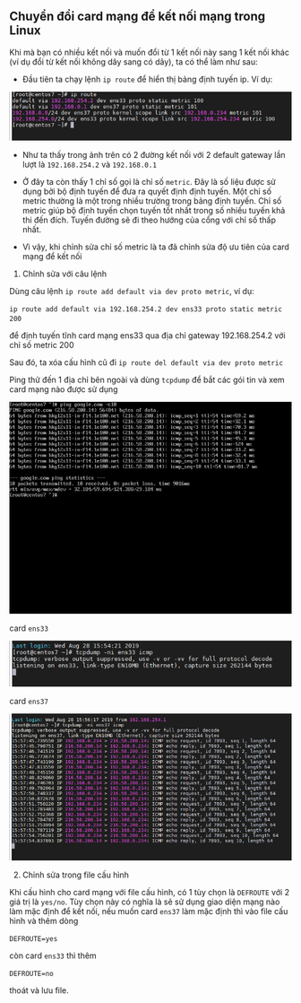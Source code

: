 ## Chuyển đổi card mạng để kết nối mạng trong Linux

Khi mà bạn có nhiều kết nối và muốn đổi từ 1 kết nối này sang 1 kết nối khác (ví dụ đổi từ kết nối không dây sang có dây), ta có thể làm như sau:

- Đầu tiên ta chạy lệnh `ip route` để hiển thị bảng định tuyến ip. Ví dụ:

<img src="img/83.png">

- Như ta thấy trong ảnh trên có 2 đường kết nối với 2 default gateway lần lượt là `192.168.254.2` và `192.168.0.1`

- Ở đây ta còn thấy 1 chỉ số gọi là chỉ số `metric`. Đây là số liệu được sử dụng bởi bộ định tuyến để đưa ra quyết định định tuyến. Một chỉ số metric thường là một trong nhiều trường trong bảng định tuyến. Chỉ số metric giúp bộ định tuyến chọn tuyến tốt nhất trong số nhiều tuyến khả thi đến đích. Tuyến đường sẽ đi theo hướng của cổng với chỉ số thấp nhất.

- Vì vậy, khi chỉnh sửa chỉ số metric là ta đã chỉnh sửa độ ưu tiên của card mạng để kết nối

1. Chỉnh sửa với câu lệnh

Dùng câu lệnh `ip route add default via dev proto metric`, ví dụ:

`ip route add default via 192.168.254.2 dev ens33 proto static metric 200`

để định tuyến tĩnh card mạng ens33 qua địa chỉ gateway 192.168.254.2 với chỉ số metric 200

Sau đó, ta xóa cấu hình cũ đi `ip route del default via dev proto metric`

Ping thử đến 1 địa chỉ bên ngoài và dùng `tcpdump` để bắt các gói tin và xem card mạng nào được sử dụng

<img src="img/84.png">

card `ens33`

<img src="img/85.png">

card `ens37`

<img src="img/86.png">

2. Chỉnh sửa trong file cấu hình

Khi cấu hình cho card mạng với file cấu hình, có 1 tùy chọn là `DEFROUTE` với 2 giá trị là `yes/no`. Tùy chọn này có nghĩa là sẽ sử dụng giao diện mạng nào làm mặc định để kết nối, nếu muốn card `ens37` làm mặc định thì vào file cấu hình và thêm dòng

`DEFROUTE=yes`

còn card `ens33` thì thêm

`DEFROUTE=no`

thoát và lưu file.
